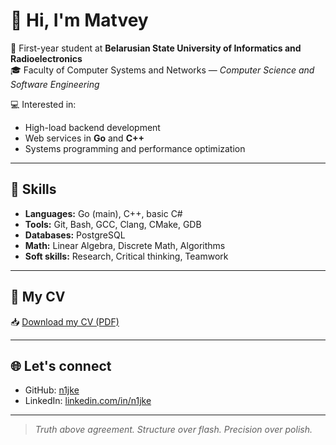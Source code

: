 # 👋 Hi, I'm Matvey

📍 First-year student at **Belarusian State University of Informatics and Radioelectronics**  
🎓 Faculty of Computer Systems and Networks — *Computer Science and Software Engineering*

💻 Interested in:  
- High-load backend development  
- Web services in **Go** and **C++**  
- Systems programming and performance optimization

---

## 🔧 Skills

- **Languages:** Go (main), C++, basic C#
- **Tools:** Git, Bash, GCC, Clang, CMake, GDB
- **Databases:** PostgreSQL
- **Math:** Linear Algebra, Discrete Math, Algorithms
- **Soft skills:** Research, Critical thinking, Teamwork

---

## 📄 My CV

📥 [Download my CV (PDF)](./cv.pdf)

---

## 🌐 Let's connect

- GitHub: [n1jke](https://github.com/n1jke)
- LinkedIn: [linkedin.com/in/n1jke](https://www.linkedin.com/in/n1jke)

---

> *Truth above agreement. Structure over flash. Precision over polish.*
